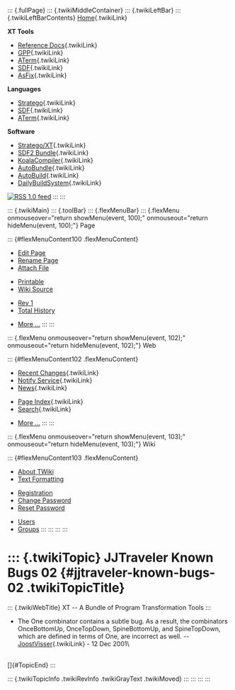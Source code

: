::: {.fullPage}
::: {.twikiMiddleContainer}
::: {.twikiLeftBar}
::: {.twikiLeftBarContents}
[Home](WebHome){.twikiLink}

**XT Tools**

-   [Reference Docs](ToolReference){.twikiLink}
-   [GPP](GenericPrettyPrinter){.twikiLink}
-   [ATerm](ATermTools){.twikiLink}
-   [SDF](SdfTools){.twikiLink}
-   [AsFix](AsFixTools){.twikiLink}

**Languages**

-   [Stratego](../Stratego/WebHome){.twikiLink}
-   [SDF](../Sdf/WebHome){.twikiLink}
-   [ATerm](ATermFormat){.twikiLink}

**Software**

-   [Stratego/XT](../Stratego/StrategoDownload){.twikiLink}
-   [SDF2 Bundle](../Sdf/SdfBundle){.twikiLink}
-   [KoalaCompiler](KoalaCompiler){.twikiLink}
-   [AutoBundle](AutoBundle){.twikiLink}
-   [AutoBuild](AutoBuild){.twikiLink}
-   [DailyBuildSystem](DailyBuildSystem){.twikiLink}

[![](http://www.program-transformation.org/twiki/pub/rss.gif "RSS 1.0 feed")](http://www.program-transformation.org/twiki/bin/view/Tools/WebRss?skin=rss)
:::
:::

::: {.twikiMain}
::: {.toolBar}
::: {.flexMenuBar}
::: {.flexMenu onmouseover="return showMenu(event, 100);" onmouseout="return hideMenu(event, 100);"}
Page

::: {#flexMenuContent100 .flexMenuContent}
-   [Edit
    Page](http://www.program-transformation.org/edit/Tools/JJTravelerKnownBugs02?t=1536826791)
-   [Rename
    Page](http://www.program-transformation.org/rename/Tools/JJTravelerKnownBugs02)
-   [Attach
    File](http://www.program-transformation.org/attach/Tools/JJTravelerKnownBugs02)

<!-- -->

-   [Printable](http://www.program-transformation.org/view/Tools/JJTravelerKnownBugs02?skin=print.pattern)
-   [Wiki
    Source](http://www.program-transformation.org/view/Tools/JJTravelerKnownBugs02?skin=text&raw=on&contenttype=text/plain)

<!-- -->

-   [Rev
    1](http://www.program-transformation.org/view/Tools/JJTravelerKnownBugs02?rev=1.1)
-   [Total
    History](http://www.program-transformation.org/rdiff/Tools/JJTravelerKnownBugs02)

<!-- -->

-   [More
    \...](http://www.program-transformation.org/oops/Tools/JJTravelerKnownBugs02?template=oopsmore&param1=1.1&param2=1.1)
:::
:::

::: {.flexMenu onmouseover="return showMenu(event, 102);" onmouseout="return hideMenu(event, 102);"}
Web

::: {#flexMenuContent102 .flexMenuContent}
-   [Recent Changes](WebChanges){.twikiLink}
-   [Notify Service](WebNotify){.twikiLink}
-   [News](WebNews){.twikiLink}

<!-- -->

-   [Page Index](WebIndex){.twikiLink}
-   [Search](WebSearch){.twikiLink}

<!-- -->

-   [More
    \...](http://www.program-transformation.org/oops/Tools/JJTravelerKnownBugs02?template=oopsmore&param1=1.1&param2=1.1)
:::
:::

::: {.flexMenu onmouseover="return showMenu(event, 103);" onmouseout="return hideMenu(event, 103);"}
Wiki

::: {#flexMenuContent103 .flexMenuContent}
-   [About
    TWiki](http://www.program-transformation.org/view/TWiki/WebHome)
-   [Text
    Formatting](http://www.program-transformation.org/view/TWiki/TextFormattingRules)

<!-- -->

-   [Registration](http://www.program-transformation.org/view/TWiki/TWikiRegistration)
-   [Change
    Password](http://www.program-transformation.org/view/TWiki/ChangePassword)
-   [Reset
    Password](http://www.program-transformation.org/view/TWiki/ResetPassword)

<!-- -->

-   [Users](http://www.program-transformation.org/view/Main/TWikiUsers)
-   [Groups](http://www.program-transformation.org/view/Main/TWikiGroups)
:::
:::
:::
:::

::: {.twikiTopic}
JJTraveler Known Bugs 02 {#jjtraveler-known-bugs-02 .twikiTopicTitle}
========================

::: {.twikiWebTitle}
XT \-- A Bundle of Program Transformation Tools
:::

-   The One combinator contains a subtle bug. As a result, the
    combinators OnceBottomUp, OnceTopDown, SpineBottomUp, and
    SpineTopDown, which are defined in terms of One, are incorrect as
    well. \-- [JoostVisser](../Main/JoostVisser){.twikiLink} - 12 Dec
    2001\

\
[]{#TopicEnd}
:::

::: {.twikiTopicInfo .twikiRevInfo .twikiGrayText .twikiMoved}
:::
:::
:::
:::
